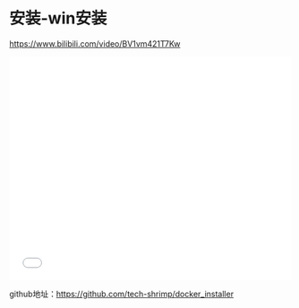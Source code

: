# 安装-win安装


https://www.bilibili.com/video/BV1vm421T7Kw

<style>
#appid {
    width: 100%;
    height: 400px;
}
#appid iframe {
    vertical-align: bottom;
    width: 100%;
    height: 100%;
}
</style>

<div id="appid">
<iframe src="//player.bilibili.com/player.html?isOutside=true&aid=1605087845&bvid=BV1vm421T7Kw&cid=1597378318&p=1" scrolling="no" border="0" frameborder="no" framespacing="0" allowfullscreen="true"></iframe>
</div>


github地址：https://github.com/tech-shrimp/docker_installer